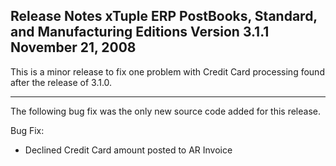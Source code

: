Release Notes
xTuple ERP
PostBooks, Standard, and Manufacturing Editions
Version 3.1.1
November 21, 2008
----------------------------------

This is a minor release to fix one problem with Credit Card
processing found after the release of 3.1.0. 

----------------------------------

The following bug fix was the only new source code added for
this release. 

Bug Fix:

* Declined Credit Card amount posted to AR Invoice
